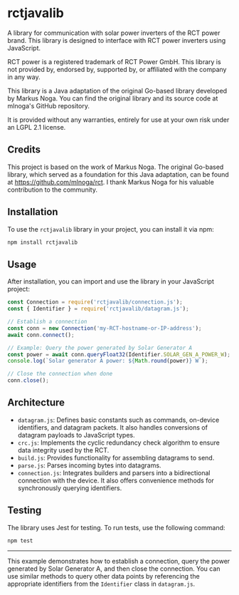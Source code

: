 # rctjavalib

A library for communication with solar power inverters of the RCT power brand. This library is designed to interface with RCT power inverters using JavaScript.

RCT power is a registered trademark of RCT Power GmbH. This library is not provided by, endorsed by, supported by, or affiliated with the company in any way.

This library is a Java adaptation of the original Go-based library developed by Markus Noga. You can find the original library and its source code at mlnoga's GitHub repository.

It is provided without any warranties, entirely for use at your own risk under an LGPL 2.1 license.

## Credits
This project is based on the work of Markus Noga. The original Go-based library, which served as a foundation for this Java adaptation, can be found at https://github.com/mlnoga/rct. I thank Markus Noga for his valuable contribution to the community.


## Installation

To use the `rctjavalib` library in your project, you can install it via npm:

```bash
npm install rctjavalib
```

## Usage

After installation, you can import and use the library in your JavaScript project:

```javascript
const Connection = require('rctjavalib/connection.js');
const { Identifier } = require('rctjavalib/datagram.js');

// Establish a connection
const conn = new Connection('my-RCT-hostname-or-IP-address');
await conn.connect();

// Example: Query the power generated by Solar Generator A
const power = await conn.queryFloat32(Identifier.SOLAR_GEN_A_POWER_W);
console.log(`Solar generator A power: ${Math.round(power)} W`);

// Close the connection when done
conn.close();
```

## Architecture

- `datagram.js`: Defines basic constants such as commands, on-device identifiers, and datagram packets. It also handles conversions of datagram payloads to JavaScript types.
- `crc.js`: Implements the cyclic redundancy check algorithm to ensure data integrity used by the RCT.
- `build.js`: Provides functionality for assembling datagrams to send.
- `parse.js`: Parses incoming bytes into datagrams.
- `connection.js`: Integrates builders and parsers into a bidirectional connection with the device. It also offers convenience methods for synchronously querying identifiers.

## Testing

The library uses Jest for testing. To run tests, use the following command:

```bash
npm test
```

---

This example demonstrates how to establish a connection, query the power generated by Solar Generator A, and then close the connection. You can use similar methods to query other data points by referencing the appropriate identifiers from the `Identifier` class in `datagram.js`.
